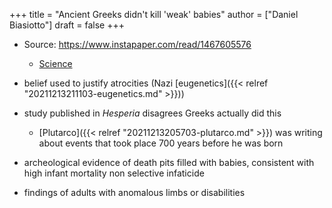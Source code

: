 +++
title = "Ancient Greeks didn't kill 'weak' babies"
author = ["Daniel Biasiotto"]
draft = false
+++

-   Source: <https://www.instapaper.com/read/1467605576>
    -   [Science](https://www.science.org/content/article/ancient-greeks-didn-t-kill-weak-babies-new-study-argues)

-   belief used to justify atrocities (Nazi [eugenetics]({{< relref "20211213211103-eugenetics.md" >}}))

-   study published in _Hesperia_ disagrees Greeks actually did this
    -   [Plutarco]({{< relref "20211213205703-plutarco.md" >}}) was writing about events that took place 700 years before he was born
-   archeological evidence of death pits  filled with babies, consistent with high infant mortality non selective infaticide
-   findings of adults with anomalous limbs or disabilities